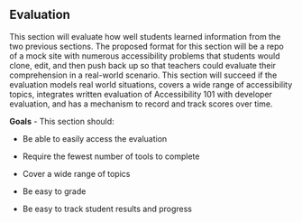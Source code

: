Evaluation
----------

This section will evaluate how well students learned information from
the two previous sections. The proposed format for this section will be
a repo of a mock site with numerous accessibility problems that students
would clone, edit, and then push back up so that teachers could evaluate
their comprehension in a real-world scenario. This section will succeed
if the evaluation models real world situations, covers a wide range of
accessibility topics, integrates written evaluation of Accessibility 101
with developer evaluation, and has a mechanism to record and track
scores over time.

**Goals** - This section should:

-   Be able to easily access the evaluation

-   Require the fewest number of tools to complete

-   Cover a wide range of topics

-   Be easy to grade

-   Be easy to track student results and progress